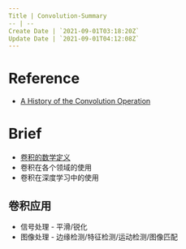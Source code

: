 ```yaml
---
Title | Convolution-Summary
-- | --
Create Date | `2021-09-01T03:18:20Z`
Update Date | `2021-09-01T04:12:08Z`
---
```

# Reference
- [A History of the Convolution Operation](https://www.embs.org/pulse/articles/history-convolution-operation/)

# Brief
- [卷积的数学定义](Convolution_Mathematics)
- 卷积在各个领域的使用
- 卷积在深度学习中的使用

## 卷积应用
- 信号处理 - 平滑/锐化
- 图像处理 - 边缘检测/特征检测/运动检测/图像匹配


